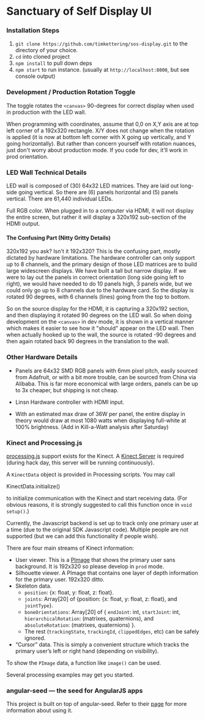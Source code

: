 # Sanctuary of Self Display UI

### Installation Steps

1. `git clone https://github.com/timkettering/sos-display.git` to the directory of your choice.
1. `cd` into cloned project
1. `npm install` to pull down deps
1. `npm start` to run instance. (usually at `http://localhost:8000`, but see console output)

### Development / Production Rotation Toggle

The toggle rotates the `<canvas>` 90-degrees for correct display when used in production with the LED wall.

When programming with coordinates, assume that 0,0 on X,Y axis are at top left corner of a 192x320 rectangle.  X/Y does not change when the rotation is applied (it is now at bottom left corner with X going up vertically, and Y going horizontally).  But rather than concern yourself with rotation nuances, just don't worry about production mode.  If you code for dev, it'll work in prod orientation.

### LED Wall Technical Details

LED wall is composed of (30) 64x32 LED matrices.  They are laid out long-side going vertical.  So there are (6) panels horizontal and (5) panels vertical.  There are 61,440 individual LEDs.

Full RGB color.  When plugged in to a computer via HDMI, it will not display the entire screen, but rather it will display a 320x192 sub-section of the HDMI output.

#### The Confusing Part  (Nitty Gritty Details)

320x192 you ask?  Isn't it 192x320?   This is the confusing part, mostly dictated by hardware limitations.  The hardware controller can only support up to 8 channels, and the primary design of those LED matrices are to build large widescreen displays.  We have built a tall but narrow display.   If we were to lay out the panels in correct orientation (long side going left to right), we would have needed to do 10 panels high, 3 panels wide, but we could only go up to 8 channels due to the hardware card.  So the display is rotated 90 degrees, with 6 channels (lines) going from the top to bottom.

So on the source display for the HDMI, it is capturing a 320x192 section, and then displaying it rotated 90 degrees on the LED wall.  So when doing development on the `<canvas>` in dev mode, it is shown in a vertical manner which makes it easier to see how it "should" appear on the LED wall.  Then when actually hooked up to the wall, the source is rotated -90 degrees and then again rotated back 90 degrees in the translation to the wall.

### Other Hardware Details

* Panels are 64x32 SMD RGB panels with 6mm pixel pitch, easily sourced from Adafruit, or with a bit more trouble, can be sourced from China via Alibaba.  This is far more economical with large orders, panels can be up to 3x cheaper, but shipping is not cheap.

* Linsn Hardware controller with HDMI input.

* With an estimated max draw of 36W per panel, the entire display in theory would draw at most 1080 watts when displaying full-white at 100% brightness.  (Add in Kill-a-Watt analysis after Saturday)

### Kinect and Processing.js

[processing.js](http://processingjs.org/) support exists for the Kinect. A [Kinect Server](https://github.com/cantsin/KinectServer) is required (during hack day, this server will be running continuously).

A `KinectData` object is provided in Processing scripts. You may call

  KinectData.initialize()

to initialize communication with the Kinect and start receiving data. (For obvious reasons, it is strongly suggested to call this function once in `void setup()`.)

Currently, the Javascript backend is set up to track only one primary user at a time (due to the original SDK Javascript code). Multiple people are not supported (but we can add this functionality if people wish).

There are four main streams of Kinect information:

- User viewer. This is a [PImage](http://processingjs.org/reference/PImage/) that shows the primary user sans background. It is 192x320 so please develop in `prod` mode.
- Silhouette viewer. A PImage that contains one layer of depth information for the primary user. 192x320 ditto.
- Skeleton data.
  - `position`: {x: float, y: float, z: float}.
  - `joints`: Array[20] of {position: {x: float, y: float, z: float}, and `jointType`}.
  - `boneOrientations`: Array[20] of { `endJoint`: int, `startJoint`: int, `hierarchicalRotation`: (matrixes, quaternions), and `absoluteRotation`: (matrixes, quaternions) }.
  - The rest (`trackingState`, `trackingId`, `clippedEdges`, etc) can be safely ignored.
- “Cursor” data. This is simply a convenient structure which tracks the primary user’s left or right hand (depending on visibility).

To show the `PImage` data, a function like `image()` can be used.

Several processing examples may get you started.

### angular-seed — the seed for AngularJS apps

This project is built on top of angular-seed.  Refer to their [page](https://github.com/angular/angular-seed) for more information about using it.
